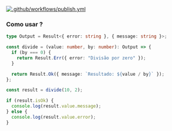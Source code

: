 [![.github/workflows/publish.yml](https://github.com/mpgxc/either/actions/workflows/publish.yml/badge.svg)](https://github.com/mpgxc/either/actions/workflows/publish.yml)

### Como usar ?

```ts
type Output = Result<{ error: string }, { message: string }>;

const divide = (value: number, by: number): Output => {
  if (by === 0) {
    return Result.Err({ error: "Divisão por zero" });
  }

  return Result.Ok({ message: `Resultado: ${value / by}` });
};

const result = divide(10, 2);

if (result.isOk) {
  console.log(result.value.message);
} else {
  console.log(result.value.error);
}
```
